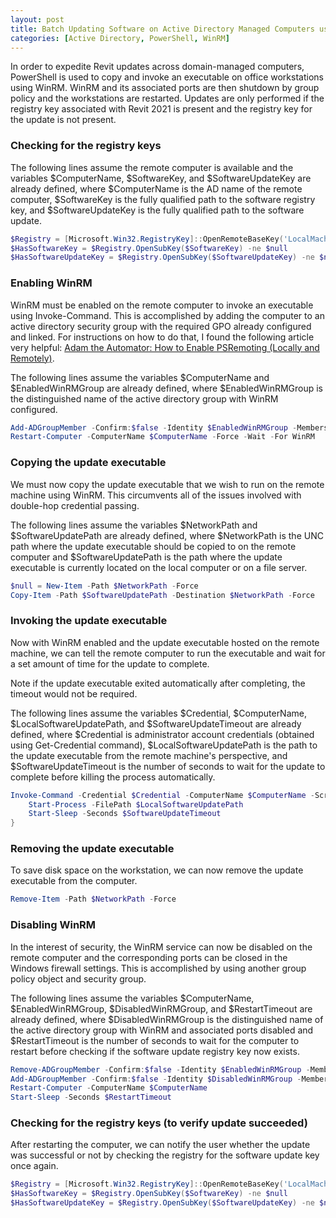 ```yaml
---
layout: post
title: Batch Updating Software on Active Directory Managed Computers using PowerShell
categories: [Active Directory, PowerShell, WinRM]
---
```


In order to expedite Revit updates across domain-managed computers, PowerShell is used
to copy and invoke an executable on office workstations using WinRM. WinRM and its 
associated ports are then shutdown by group policy  and the workstations are restarted.
Updates are only performed if the registry key associated with Revit 2021 is present and
the registry key for the update is not present.

### Checking for the registry keys
The following lines assume the remote computer is available and the variables $ComputerName,
$SoftwareKey, and $SoftwareUpdateKey are already defined, where $ComputerName is the AD
name of the remote computer, $SoftwareKey is the fully qualified path to the software
registry key, and $SoftwareUpdateKey is the fully qualified path to the software update.

```powershell
$Registry = [Microsoft.Win32.RegistryKey]::OpenRemoteBaseKey('LocalMachine', $ComputerName)
$HasSoftwareKey = $Registry.OpenSubKey($SoftwareKey) -ne $null
$HasSoftwareUpdateKey = $Registry.OpenSubKey($SoftwareUpdateKey) -ne $null
```

### Enabling WinRM
WinRM must be enabled on the remote computer to invoke an executable using Invoke-Command.
This is accomplished by adding the computer to an active directory security group with
the required GPO already configured and linked. For instructions on how to do that, I found
the following article very helpful:
[Adam the Automator: How to Enable PSRemoting (Locally and Remotely)](https://adamtheautomator.com/enable-psremoting).

The following lines assume the variables $ComputerName and $EnabledWinRMGroup are already
defined, where $EnabledWinRMGroup is the distinguished name of the active directory group
with WinRM configured.

```powershell
Add-ADGroupMember -Confirm:$false -Identity $EnabledWinRMGroup -Members $ComputerName
Restart-Computer -ComputerName $ComputerName -Force -Wait -For WinRM
```

### Copying the update executable
We must now copy the update executable that we wish to run on the remote machine using
WinRM. This circumvents all of the issues involved with double-hop credential passing.

The following lines assume the variables $NetworkPath and $SoftwareUpdatePath are already
defined, where $NetworkPath is the UNC path where the update executable should be copied to
on the remote computer and $SoftwareUpdatePath is the path where the update executable is
currently located on the local computer or on a file server.

```powershell
$null = New-Item -Path $NetworkPath -Force
Copy-Item -Path $SoftwareUpdatePath -Destination $NetworkPath -Force
```

### Invoking the update executable
Now with WinRM enabled and the update executable hosted on the remote machine, we can tell
the remote computer to run the executable and wait for a set amount of time for the update
to complete.

Note if the update executable exited automatically after completing, the timeout would not
be required.

The following lines assume the variables $Credential, $ComputerName, $LocalSoftwareUpdatePath,
and $SoftwareUpdateTimeout are already defined, where $Credential is administrator account
credentials (obtained using Get-Credential command), $LocalSoftwareUpdatePath is the path to
the update executable from the remote machine's perspective, and $SoftwareUpdateTimeout is the
number of seconds to wait for the update to complete before killing the process automatically.

```powershell
Invoke-Command -Credential $Credential -ComputerName $ComputerName -ScriptBlock {
	Start-Process -FilePath $LocalSoftwareUpdatePath
	Start-Sleep -Seconds $SoftwareUpdateTimeout
}
```

### Removing the update executable
To save disk space on the workstation, we can now remove the update executable from the computer.

```powershell
Remove-Item -Path $NetworkPath -Force
```

### Disabling WinRM
In the interest of security, the WinRM service can now be disabled on the remote computer and
the corresponding ports can be closed in the Windows firewall settings. This is accomplished 
by using another group policy object and security group.

The following lines assume the variables $ComputerName, $EnabledWinRMGroup, $DisabledWinRMGroup,
and $RestartTimeout are already defined, where $DisabledWinRMGroup is the distinguished name of 
the active directory group with WinRM and associated ports disabled and $RestartTimeout is the
number of seconds to wait for the computer to restart before checking if the software update
registry key now exists.

```powershell
Remove-ADGroupMember -Confirm:$false -Identity $EnabledWinRMGroup -Members $ComputerName
Add-ADGroupMember -Confirm:$false -Identity $DisabledWinRMGroup -Members $ComputerName
Restart-Computer -ComputerName $ComputerName
Start-Sleep -Seconds $RestartTimeout
```

### Checking for the registry keys (to verify update succeeded)
After restarting the computer, we can notify the user whether the update was successful
or not by checking the registry for the software update key once again.

```powershell
$Registry = [Microsoft.Win32.RegistryKey]::OpenRemoteBaseKey('LocalMachine', $ComputerName)
$HasSoftwareKey = $Registry.OpenSubKey($SoftwareKey) -ne $null
$HasSoftwareUpdateKey = $Registry.OpenSubKey($SoftwareUpdateKey) -ne $null
```
